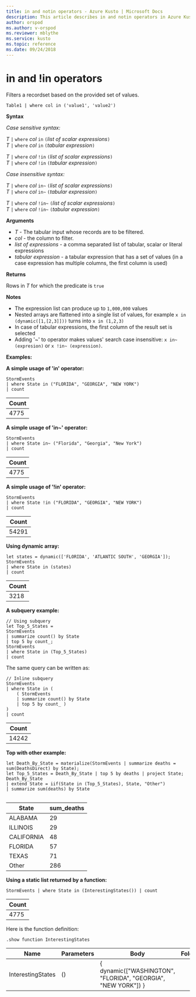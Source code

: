```yaml
---
title: in and notin operators - Azure Kusto | Microsoft Docs
description: This article describes in and notin operators in Azure Kusto.
author: orspod
ms.author: v-orspod
ms.reviewer: mblythe
ms.service: kusto
ms.topic: reference
ms.date: 09/24/2018
---
```

# in and !in operators

Filters a recordset based on the provided set of values.

    Table1 | where col in ('value1', 'value2')


**Syntax**

*Case sensitive syntax:*

*T* `|` `where` *col* `in` `(`*list of scalar expressions*`)`   
*T* `|` `where` *col* `in` `(`*tabular expression*`)`   
 
*T* `|` `where` *col* `!in` `(`*list of scalar expressions*`)`  
*T* `|` `where` *col* `!in` `(`*tabular expression*`)`   

*Case insensitive syntax:*

*T* `|` `where` *col* `in~` `(`*list of scalar expressions*`)`   
*T* `|` `where` *col* `in~` `(`*tabular expression*`)`   
 
*T* `|` `where` *col* `!in~` `(`*list of scalar expressions*`)`  
*T* `|` `where` *col* `!in~` `(`*tabular expression*`)`   

**Arguments**

* *T* - The tabular input whose records are to be filtered.
* *col* - the column to filter.
* *list of expressions* - a comma separated list of tabular, scalar or literal expressions  
* *tabular expression* - a tabular expression that has a set of values (in a case expression has multiple columns, the first column is used)

**Returns**

Rows in *T* for which the predicate is `true`

**Notes**

* The expression list can produce up to `1,000,000` values    
* Nested arrays are flattened into a single list of values, for example `x in (dynamic([1,[2,3]]))` turns into `x in (1,2,3)` 
* In case of tabular expressions, the first column of the result set is selected   
* Adding '~' to operator makes values' search case insensitive: `x in~ (expresion)` or `x !in~ (expression)`.

**Examples:**  

**A simple usage of 'in' operator:**  

```kusto
StormEvents 
| where State in ("FLORIDA", "GEORGIA", "NEW YORK") 
| count
```

|Count|
|---|
|4775|  


**A simple usage of 'in~' operator:**  

```kusto
StormEvents 
| where State in~ ("Florida", "Georgia", "New York") 
| count
```

|Count|
|---|
|4775|  

**A simple usage of '!in' operator:**  

```kusto
StormEvents 
| where State !in ("FLORIDA", "GEORGIA", "NEW YORK") 
| count
```

|Count|
|---|
|54291|  


**Using dynamic array:**
```kusto
let states = dynamic(['FLORIDA', 'ATLANTIC SOUTH', 'GEORGIA']);
StormEvents 
| where State in (states)
| count
```

|Count|
|---|
|3218|


**A subquery example:**  

```kusto
// Using subquery
let Top_5_States = 
StormEvents
| summarize count() by State
| top 5 by count_; 
StormEvents 
| where State in (Top_5_States) 
| count
```

The same query can be written as:

```kusto
// Inline subquery 
StormEvents 
| where State in (
    ( StormEvents
    | summarize count() by State
    | top 5 by count_ )
) 
| count
```

|Count|
|---|
|14242|  

**Top with other example:**  

```kusto
let Death_By_State = materialize(StormEvents | summarize deaths = sum(DeathsDirect) by State);
let Top_5_States = Death_By_State | top 5 by deaths | project State; 
Death_By_State
| extend State = iif(State in (Top_5_States), State, "Other")
| summarize sum(deaths) by State 


```

|State|sum_deaths|
|---|---|
|ALABAMA|29|
|ILLINOIS|29|
|CALIFORNIA|48|
|FLORIDA|57|
|TEXAS|71|
|Other|286|


**Using a static list returned by a function:**  

```kusto
StormEvents | where State in (InterestingStates()) | count

```

|Count|
|---|
|4775|  


Here is the function definition:  

```kusto
.show function InterestingStates

```

|Name|Parameters|Body|Folder|DocString|
|---|---|---|---|---|
|InterestingStates|()|{ dynamic(["WASHINGTON", "FLORIDA", "GEORGIA", "NEW YORK"]) }
